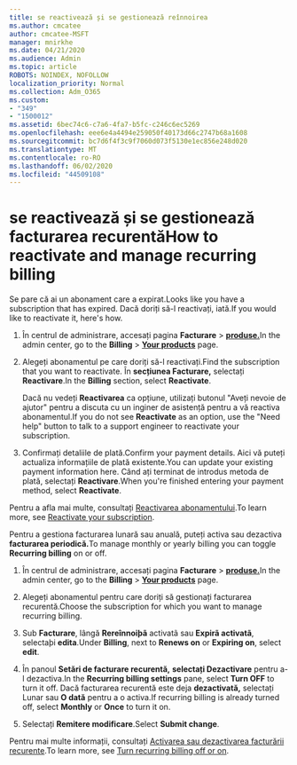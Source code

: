 ```yaml
---
title: se reactivează și se gestionează reînnoirea
ms.author: cmcatee
author: cmcatee-MSFT
manager: mnirkhe
ms.date: 04/21/2020
ms.audience: Admin
ms.topic: article
ROBOTS: NOINDEX, NOFOLLOW
localization_priority: Normal
ms.collection: Adm_O365
ms.custom:
- "349"
- "1500012"
ms.assetid: 6bec74c6-c7a6-4fa7-b5fc-c246c6ec5269
ms.openlocfilehash: eee6e4a4494e259050f40173d66c2747b68a1608
ms.sourcegitcommit: bc7d6f4f3c9f7060d073f5130e1ec856e248d020
ms.translationtype: MT
ms.contentlocale: ro-RO
ms.lasthandoff: 06/02/2020
ms.locfileid: "44509108"
---
```

# <a name="how-to-reactivate-and-manage-recurring-billing"></a><span data-ttu-id="5712e-102">se reactivează și se gestionează facturarea recurentă</span><span class="sxs-lookup"><span data-stu-id="5712e-102">How to reactivate and manage recurring billing</span></span>

<span data-ttu-id="5712e-103">Se pare că ai un abonament care a expirat.</span><span class="sxs-lookup"><span data-stu-id="5712e-103">Looks like you have a subscription that has expired.</span></span> <span data-ttu-id="5712e-104">Dacă doriți să-l reactivați, iată.</span><span class="sxs-lookup"><span data-stu-id="5712e-104">If you would like to reactivate it, here's how.</span></span>
  
1. <span data-ttu-id="5712e-105">În centrul de administrare, accesați pagina **Facturare** \> **[produse.](https://go.microsoft.com/fwlink/p/?linkid=842054)**</span><span class="sxs-lookup"><span data-stu-id="5712e-105">In the admin center, go to the **Billing** \> **[Your products](https://go.microsoft.com/fwlink/p/?linkid=842054)** page.</span></span>

2. <span data-ttu-id="5712e-106">Alegeți abonamentul pe care doriți să-l reactivați.</span><span class="sxs-lookup"><span data-stu-id="5712e-106">Find the subscription that you want to reactivate.</span></span> <span data-ttu-id="5712e-107">În **secțiunea Facturare,** selectați **Reactivare**.</span><span class="sxs-lookup"><span data-stu-id="5712e-107">In the **Billing** section, select  **Reactivate**.</span></span>

    <span data-ttu-id="5712e-108">Dacă nu vedeți **Reactivarea** ca opțiune, utilizați butonul "Aveți nevoie de ajutor" pentru a discuta cu un inginer de asistență pentru a vă reactiva abonamentul.</span><span class="sxs-lookup"><span data-stu-id="5712e-108">If you do not see **Reactivate** as an option, use the "Need help" button to talk to a support engineer to reactivate your subscription.</span></span>

3. <span data-ttu-id="5712e-109">Confirmați detaliile de plată.</span><span class="sxs-lookup"><span data-stu-id="5712e-109">Confirm your payment details.</span></span> <span data-ttu-id="5712e-110">Aici vă puteți actualiza informațiile de plată existente.</span><span class="sxs-lookup"><span data-stu-id="5712e-110">You can update your existing payment information here.</span></span> <span data-ttu-id="5712e-111">Când ați terminat de introdus metoda de plată, selectați **Reactivare**.</span><span class="sxs-lookup"><span data-stu-id="5712e-111">When you're finished entering your payment method, select **Reactivate**.</span></span>

<span data-ttu-id="5712e-112">Pentru a afla mai multe, consultați [Reactivarea abonamentului](https://docs.microsoft.com/microsoft-365/commerce/subscriptions-and-billing/reactivate-your-subscription).</span><span class="sxs-lookup"><span data-stu-id="5712e-112">To learn more, see [Reactivate your subscription](https://docs.microsoft.com/microsoft-365/commerce/subscriptions-and-billing/reactivate-your-subscription).</span></span> 

<span data-ttu-id="5712e-113">Pentru a gestiona facturarea lunară sau anuală, puteți activa sau dezactiva **facturarea periodică.**</span><span class="sxs-lookup"><span data-stu-id="5712e-113">To manage monthly or yearly billing you can toggle **Recurring billing** on or off.</span></span>
  
1. <span data-ttu-id="5712e-114">În centrul de administrare, accesați pagina **Facturare** \> **[produse.](https://go.microsoft.com/fwlink/p/?linkid=842054)**</span><span class="sxs-lookup"><span data-stu-id="5712e-114">In the admin center, go to the **Billing** \> **[Your products](https://go.microsoft.com/fwlink/p/?linkid=842054)** page.</span></span>

2. <span data-ttu-id="5712e-115">Alegeți abonamentul pentru care doriți să gestionați facturarea recurentă.</span><span class="sxs-lookup"><span data-stu-id="5712e-115">Choose the subscription for which you want to manage recurring billing.</span></span>

3. <span data-ttu-id="5712e-116">Sub **Facturare**, lângă **Rereînnoiþã** activatã sau **Expirã activatã**, selectaþi **edita**.</span><span class="sxs-lookup"><span data-stu-id="5712e-116">Under **Billing**, next to **Renews on** or **Expiring on**, select **edit**.</span></span>

4. <span data-ttu-id="5712e-117">În panoul **Setări de facturare recurentă,** **selectați Dezactivare** pentru a-l dezactiva.</span><span class="sxs-lookup"><span data-stu-id="5712e-117">In the **Recurring billing settings** pane, select **Turn OFF** to turn it off.</span></span> <span data-ttu-id="5712e-118">Dacă facturarea recurentă este deja **dezactivată,** selectați Lunar sau **O dată** pentru a o activa.</span><span class="sxs-lookup"><span data-stu-id="5712e-118">If recurring billing is already turned off, select **Monthly** or **Once** to turn it on.</span></span>

5. <span data-ttu-id="5712e-119">Selectați **Remitere modificare**.</span><span class="sxs-lookup"><span data-stu-id="5712e-119">Select **Submit change**.</span></span>

<span data-ttu-id="5712e-120">Pentru mai multe informații, consultați [Activarea sau dezactivarea facturării recurente](https://docs.microsoft.com/microsoft-365/commerce/subscriptions/renew-your-subscription#turn-recurring-billing-off-or-on).</span><span class="sxs-lookup"><span data-stu-id="5712e-120">To learn more, see [Turn recurring billing off or on](https://docs.microsoft.com/microsoft-365/commerce/subscriptions/renew-your-subscription#turn-recurring-billing-off-or-on).</span></span>